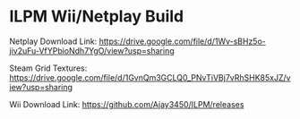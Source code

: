 # ILPM Wii/Netplay Build

Netplay Download Link: https://drive.google.com/file/d/1Wv-sBHz5o-jiv2uFu-VfYPbioNdh7YgO/view?usp=sharing

Steam Grid Textures: https://drive.google.com/file/d/1GvnQm3GCLQ0_PNvTiVBj7vRhSHK85xJZ/view?usp=sharing

Wii Download Link: https://github.com/Ajay3450/ILPM/releases
